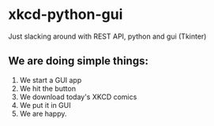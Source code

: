 # xkcd-python-gui
Just slacking around with REST API, python and gui (Tkinter)

We are doing simple things:
  - 
  1) We start a GUI app
  2) We hit the button
  3) We download today's XKCD comics
  4) We put it in GUI
  5) We are happy.
